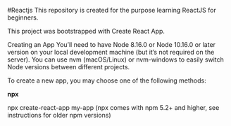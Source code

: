 #Reactjs
This repository is created for the purpose learning ReactJS for beginners.

This project was bootstrapped with Create React App.

Creating an App
You’ll need to have Node 8.16.0 or Node 10.16.0 or later version on your local development machine (but it’s not required on the server). You can use nvm (macOS/Linux) or nvm-windows to easily switch Node versions between different projects.

To create a new app, you may choose one of the following methods:

<b>npx</b>

npx create-react-app my-app
(npx comes with npm 5.2+ and higher, see instructions for older npm versions)
